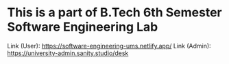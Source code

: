 # This is a part of B.Tech 6th Semester Software Engineering Lab 
Link (User): https://software-engineering-ums.netlify.app/
Link (Admin): https://university-admin.sanity.studio/desk

